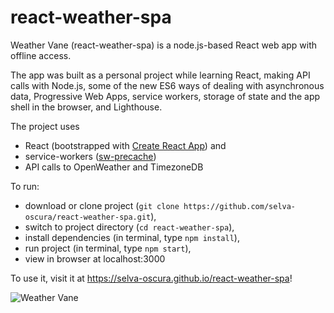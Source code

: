 # react-weather-spa

<p>Weather Vane (react-weather-spa) is a node.js-based React web app with offline access.</p>

<p>The app was built as a personal project while learning React, making API calls with Node.js, some of the new ES6 ways of dealing with asynchronous data, Progressive Web Apps, service workers, storage of state and the app shell in the browser, and Lighthouse.</p>

<p>The project uses </p>
<ul>
	<li>React (bootstrapped with <a href="https://github.com/facebookincubator/create-react-app">Create React App</a>) and</li>
	<li>service-workers (<a href="https://github.com/GoogleChrome/sw-precache">sw-precache</a>)</li>
	<li>API calls to OpenWeather and TimezoneDB</li>
</ul>

<p>To run:</p>
<ul>
	<li>download or clone project (<code>git clone https://github.com/selva-oscura/react-weather-spa.git</code>),</li>
	<li>switch to project directory (<code>cd react-weather-spa</code>),</li>
	<li>install dependencies (in terminal, type <code>npm install</code>),</li>
	<li>run project (in terminal, type <code>npm start</code>),</li>
	<li>view in browser at localhost:3000</li>
</ul> 

<p>To use it, visit it at <a href="https://selva-oscura.github.io/react-weather-spa">https://selva-oscura.github.io/react-weather-spa</a>!</p>

![Weather Vane](https://github.com/selva-oscura/react-weather-spa/blob/master/weather_vane_screenshot.png)
